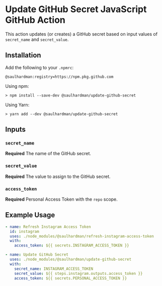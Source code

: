# Update GitHub Secret JavaScript GitHub Action

This action updates (or creates) a GitHub secret based on input values of
`secret_name` and `secret_value`.

## Installation

Add the following to your `.npmrc`:

```shell
@saulhardman:registry=https://npm.pkg.github.com
```

Using npm:

```shell
> npm install --save-dev @saulhardman/update-github-secret
```

Using Yarn:

```shell
> yarn add --dev @saulhardman/update-github-secret
```

## Inputs

### `secret_name`

**Required** The name of the GitHub secret.

### `secret_value`

**Required** The value to assign to the GitHub secret.

### `access_token`

**Required** Personal Access Token with the `repo` scope.

## Example Usage

```yml
- name: Refresh Instagram Access Token
  id: instagram
  uses: ./node_modules/@saulhardman/refresh-instagram-access-token
  with:
    access_token: ${{ secrets.INSTAGRAM_ACCESS_TOKEN }}

- name: Update GitHub Secret
  uses: ./node_modules/@saulhardman/update-github-secret
  with:
    secret_name: INSTAGRAM_ACCESS_TOKEN
    secret_value: ${{ steps.instagram.outputs.access_token }}
    access_token: ${{ secrets.PERSONAL_ACCESS_TOKEN }}
```
